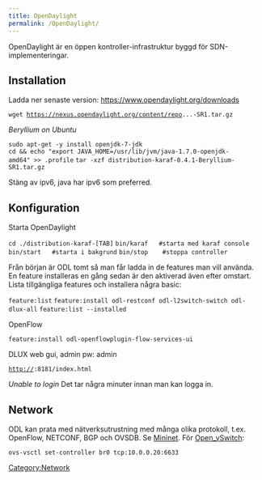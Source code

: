 ```yaml
---
title: OpenDaylight
permalink: /OpenDaylight/
---
```


OpenDaylight är en öppen kontroller-infrastruktur byggd för
SDN-implementeringar.

Installation
------------

Ladda ner senaste version: <https://www.opendaylight.org/downloads>

`wget `[`https://nexus.opendaylight.org/content/repo`](https://nexus.opendaylight.org/content/repo)`...-SR1.tar.gz`

*Beryllium on Ubuntu*

`sudo apt-get -y install openjdk-7-jdk`
`cd && echo "export JAVA_HOME=/usr/lib/jvm/java-1.7.0-openjdk-amd64" >> .profile`
`tar -xzf distribution-karaf-0.4.1-Beryllium-SR1.tar.gz`

Stäng av ipv6, java har ipv6 som preferred.

Konfiguration
-------------

Starta OpenDaylight

`cd ./distribution-karaf-[TAB]`
`bin/karaf   #starta med karaf console`
`bin/start   #starta i bakgrund`
`bin/stop    #stoppa controller`

Från början är ODL tomt så man får ladda in de features man vill
använda. En feature installeras en gång sedan är den aktiverad även
efter omstart. Lista tillgängliga features och installera några basic:

`feature:list`
`feature:install odl-restconf odl-l2switch-switch odl-dlux-all`
`feature:list --installed`

OpenFlow

`feature:install odl-openflowplugin-flow-services-ui`

DLUX web gui, admin pw: admin

[`http://`](http://)<ip>`:8181/index.html`

*Unable to login* Det tar några minuter innan man kan logga in.

Network
-------

ODL kan prata med nätverksutrustning med många olika protokoll, t.ex.
OpenFlow, NETCONF, BGP och OVSDB. Se [Mininet](/Mininet "wikilink").
För [Open_vSwitch](/Open_vSwitch "wikilink"):

`ovs-vsctl set-controller br0 tcp:10.0.0.20:6633`

[Category:Network](/Category:Network "wikilink")